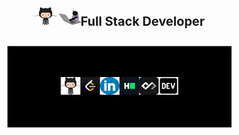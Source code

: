 <div style="display:flex;flex-direction:columns; justify-content:center; align-items:center;">
  <span>
   <p><img src='https://github.com/Shwetha-75/Shwetha-75/blob/main/github.gif?raw=true' height='40px' width='50px'>
    <img src='https://github.com/Shwetha-75/Shwetha-75/blob/main/coding.gif?raw=true' width='50px'>
    </p>
  </span>

  <h1> Full Stack Developer </h1>

</div>
<footer style="background-color: black; padding: 70px;margin-top:20px" marginTop='30px'>
  <div style="display: flex; justify-content: space-between; padding: 0 50px; color: white; font-size: 18px;">
    <a href="https://github.com/Shwetha-75" style="text-decoration: none; color: white;"><img src='https://github.com/Shwetha-75/Shwetha-75/blob/main/github.gif?raw=true' height='40px' width='50px'></a>
    <a href="https://leetcode.com/u/SHWETHA_K/" style="text-decoration: none; color: white;"><img src='https://github.com/Shwetha-75/Shwetha-75/blob/main/images.jpg?raw=true' height='40px' width='50px'></a>
    <a href="https://www.linkedin.com/in/shwetha-k-/" style="text-decoration: none; color: white;"><img src='https://github.com/Shwetha-75/Shwetha-75/blob/main/317750_linkedin_icon.png?raw=true' width='50px' height='40px'></a>
    <a href="https://www.hackerrank.com/profile/shwetha_675" style="text-decoration: none; color: white;"><img src='https://github.com/Shwetha-75/Shwetha-75/blob/main/HackerRank_Icon-1000px.png?raw=true' width='50px' height='40px'></a>
    <a href="https://app.daily.dev/shwethak" style="text-decoration: none; color: white;"><img src='https://github.com/Shwetha-75/Shwetha-75/blob/main/unnamed.png?raw=true' height='40px' width='50px'></a>
    <a href="https://dev.to/shwetha75" style="text-decoration: none; color: white;"><img src='https://github.com/Shwetha-75/Shwetha-75/blob/main/4519024_dev_icon.png?raw=true'  height='40px' width='50px'></a>
  </div>
</footer>

